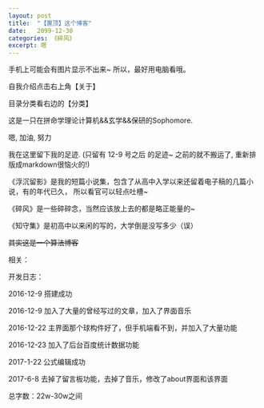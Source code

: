 ```yaml
---
layout: post
title:  "【置顶】这个博客"
date:   2099-12-30
categories: 《碎风》
excerpt: 嗯
---
```


手机上可能会有图片显示不出来~ 所以，最好用电脑看哦。

自我介绍点击右上角【关于】

目录分类看右边的【分类】

这是一只在拼命学理论计算机&&玄学&&保研的Sophomore.

嗯, 加油, 努力

我在这里留下我的足迹. (只留有 12-9 号之后  的足迹~ 之前的就不搬运了, 重新排版成markdown很恼火的!)

《浮沉留影》是我的短篇小说集，包含了从高中入学以来还留着电子稿的几篇小说，有的年代已久， 所以看官可以轻点吐槽~

《碎风》是一些碎碎念，当然应该放上去的都是略正能量的~

《知守集》是初高中以来闲的写的，大学倒是没写多少（误）

~~其实这是一个算法博客~~

相关：

开发日志：

2016-12-9 搭建成功

2016-12-9 加入了大量的曾经写过的文章，加入了界面音乐

2016-12-22 主界面那个球构件好了，但手机端看不到，并加入了大量功能

2016-12-23 加入了后台百度统计数据功能

2017-1-22 公式编辑成功

2017-6-8 去掉了留言板功能，去掉了音乐，修改了about界面和该界面

总字数：22w-30w之间
